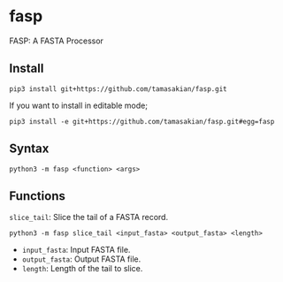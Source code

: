# fasp

FASP: A FASTA Processor

## Install

```
pip3 install git+https://github.com/tamasakian/fasp.git
```

If you want to install in editable mode;
```
pip3 install -e git+https://github.com/tamasakian/fasp.git#egg=fasp
```

## Syntax

```
python3 -m fasp <function> <args>
```

## Functions
`slice_tail`: Slice the tail of a FASTA record.

```
python3 -m fasp slice_tail <input_fasta> <output_fasta> <length>
```
- `input_fasta`: Input FASTA file.
- `output_fasta`: Output FASTA file.
- `length`: Length of the tail to slice.